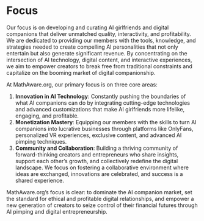# Focus

Our focus is on developing and curating AI girlfriends and digital companions that deliver unmatched quality, interactivity, and profitability. We are dedicated to providing our members with the tools, knowledge, and strategies needed to create compelling AI personalities that not only entertain but also generate significant revenue. By concentrating on the intersection of AI technology, digital content, and interactive experiences, we aim to empower creators to break free from traditional constraints and capitalize on the booming market of digital companionship.

At MathAware.org, our primary focus is on three core areas:

1. **Innovation in AI Technology**: Constantly pushing the boundaries of what AI companions can do by integrating cutting-edge technologies and advanced customizations that make AI girlfriends more lifelike, engaging, and profitable.
2. **Monetization Mastery**: Equipping our members with the skills to turn AI companions into lucrative businesses through platforms like OnlyFans, personalized VR experiences, exclusive content, and advanced AI pimping techniques.
3. **Community and Collaboration**: Building a thriving community of forward-thinking creators and entrepreneurs who share insights, support each other’s growth, and collectively redefine the digital landscape. We focus on fostering a collaborative environment where ideas are exchanged, innovations are celebrated, and success is a shared experience.

MathAware.org’s focus is clear: to dominate the AI companion market, set the standard for ethical and profitable digital relationships, and empower a new generation of creators to seize control of their financial futures through AI pimping and digital entrepreneurship.
